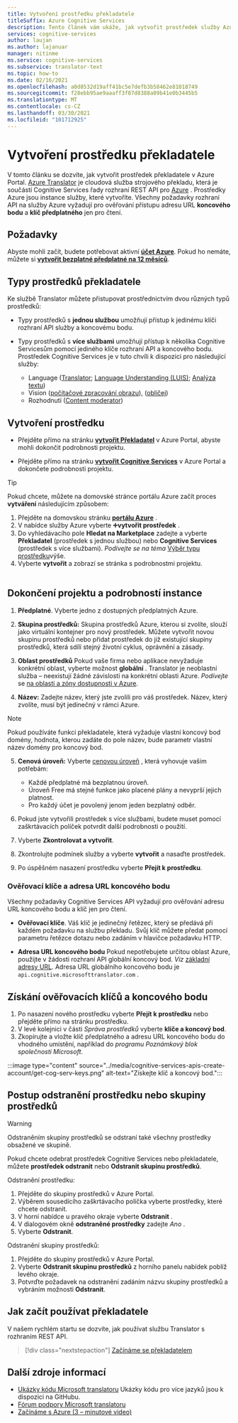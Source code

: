 ```yaml
---
title: Vytvoření prostředku překladatele
titleSuffix: Azure Cognitive Services
description: Tento článek vám ukáže, jak vytvořit prostředek služby Azure Cognitive Services Translator a získat klíč předplatného a adresu URL koncového bodu.
services: cognitive-services
author: laujan
ms.author: lajanuar
manager: nitinme
ms.service: cognitive-services
ms.subservice: translator-text
ms.topic: how-to
ms.date: 02/16/2021
ms.openlocfilehash: a0d8532d19aff41bc5e7defb3b58462e81018749
ms.sourcegitcommit: f28ebb95ae9aaaff3f87d8388a09b41e0b3445b5
ms.translationtype: MT
ms.contentlocale: cs-CZ
ms.lasthandoff: 03/30/2021
ms.locfileid: "101712925"
---
```

# <a name="create-a-translator-resource"></a>Vytvoření prostředku překladatele

V tomto článku se dozvíte, jak vytvořit prostředek překladatele v Azure Portal. [Azure Translator](translator-info-overview.md) je cloudová služba strojového překladu, která je součástí Cognitive Services řady rozhraní REST API pro [Azure](../what-are-cognitive-services.md) . Prostředky Azure jsou instance služby, které vytvoříte. Všechny požadavky rozhraní API na služby Azure vyžadují pro ověřování přístupu adresu URL **koncového bodu** a **klíč předplatného** jen pro čtení.

## <a name="prerequisites"></a>Požadavky

Abyste mohli začít, budete potřebovat aktivní [**účet Azure**](https://azure.microsoft.com/free/cognitive-services/).  Pokud ho nemáte, můžete si [**vytvořit bezplatné předplatné na 12 měsíců**](https://azure.microsoft.com/free/).

## <a name="translator-resource-types"></a>Typy prostředků překladatele

Ke službě Translator můžete přistupovat prostřednictvím dvou různých typů prostředků:

* Typy prostředků s **jednou službou** umožňují přístup k jedinému klíči rozhraní API služby a koncovému bodu.  

* Typy prostředků s **více službami** umožňují přístup k několika Cognitive Servicesům pomocí jediného klíče rozhraní API a koncového bodu. Prostředek Cognitive Services je v tuto chvíli k dispozici pro následující služby:
  * Language ([Translator](../translator/translator-info-overview.md); [Language Understanding (LUIS)](../luis/what-is-luis.md); [Analýza textu](../text-analytics/overview.md))  
  * Vision ([počítačové zpracování obrazu](../computer-vision/overview.md)), ([obličej](../face/overview.md))  
  * Rozhodnutí ([Content moderator](../content-moderator/overview.md))  

## <a name="create-your-resource"></a>Vytvoření prostředku

* Přejděte přímo na stránku [**vytvořit Překladatel**](https://ms.portal.azure.com/#create/Microsoft.CognitiveServicesTextTranslation) v Azure Portal, abyste mohli dokončit podrobnosti projektu.

* Přejděte přímo na stránku [**vytvořit Cognitive Services**](https://ms.portal.azure.com/#create/Microsoft.CognitiveServicesAllInOne) v Azure Portal a dokončete podrobnosti projektu.

>[!TIP]
>Pokud chcete, můžete na domovské stránce portálu Azure začít proces **vytváření** následujícím způsobem:
>
> 1. Přejděte na domovskou stránku [**portálu Azure**](https://ms.portal.azure.com/#home) .
> 1. V nabídce služby Azure vyberte ➕**vytvořit prostředek**  .
>1. Do vyhledávacího pole **Hledat na Marketplace** zadejte a vyberte **Překladatel** (prostředek s jednou službou) nebo **Cognitive Services** (prostředek s více službami).  *Podívejte se na téma* [Výběr typu prostředku](#create-your-resource)výše.
> 1. Vyberte **vytvořit** a zobrazí se stránka s podrobnostmi projektu.
><br/><br/>

## <a name="complete-your-project-and-instance-details"></a>Dokončení projektu a podrobností instance

1. **Předplatné**. Vyberte jedno z dostupných předplatných Azure.

1. **Skupina prostředků:** Skupina prostředků Azure, kterou si zvolíte, slouží jako virtuální kontejner pro nový prostředek. Můžete vytvořit novou skupinu prostředků nebo přidat prostředek do již existující skupiny prostředků, která sdílí stejný životní cyklus, oprávnění a zásady.

1. **Oblast prostředků** Pokud vaše firma nebo aplikace nevyžaduje konkrétní oblast, vyberte možnost **globální** . Translator je neoblastní služba – neexistují žádné závislosti na konkrétní oblasti Azure. *Podívejte* se [na oblasti a zóny dostupnosti v Azure](../../availability-zones/az-overview.md).

1. **Název:** Zadejte název, který jste zvolili pro váš prostředek. Název, který zvolíte, musí být jedinečný v rámci Azure.

> [!NOTE]
> Pokud používáte funkci překladatele, která vyžaduje vlastní koncový bod domény, hodnota, kterou zadáte do pole název, bude parametr vlastní název domény pro koncový bod.

5. **Cenová úroveň:** Vyberte [cenovou úroveň](https://azure.microsoft.com/pricing/details/cognitive-services/translator) , která vyhovuje vašim potřebám:

   * Každé předplatné má bezplatnou úroveň.
   * Úroveň Free má stejné funkce jako placené plány a nevyprší jejich platnost.
   * Pro každý účet je povolený jenom jeden bezplatný odběr.</li></ul>

1. Pokud jste vytvořili prostředek s více službami, budete muset pomocí zaškrtávacích políček potvrdit další podrobnosti o použití.

1. Vyberte **Zkontrolovat a vytvořit**.

1. Zkontrolujte podmínek služby a vyberte **vytvořit** a nasaďte prostředek.

1. Po úspěšném nasazení prostředku vyberte **Přejít k prostředku**.

### <a name="authentication-keys-and-endpoint-url"></a>Ověřovací klíče a adresa URL koncového bodu

Všechny požadavky Cognitive Services API vyžadují pro ověřování adresu URL koncového bodu a klíč jen pro čtení.

* **Ověřovací klíče**. Váš klíč je jedinečný řetězec, který se předává při každém požadavku na službu překladu. Svůj klíč můžete předat pomocí parametru řetězce dotazu nebo zadáním v hlavičce požadavku HTTP.

* **Adresa URL koncového bodu** Pokud nepotřebujete určitou oblast Azure, použijte v žádosti rozhraní API globální koncový bod. *Viz* [základní adresy URL](reference/v3-0-reference.md#base-urls). Adresa URL globálního koncového bodu je `api.cognitive.microsofttranslator.com` .

## <a name="get-your-authentication-keys-and-endpoint"></a>Získání ověřovacích klíčů a koncového bodu

1. Po nasazení nového prostředku vyberte **Přejít k prostředku** nebo přejděte přímo na stránku prostředku.
1. V levé kolejnici v části *Správa prostředků* vyberte **klíče a koncový bod**.
1. Zkopírujte a vložte klíč předplatného a adresu URL koncového bodu do vhodného umístění, například do *programu Poznámkový blok společnosti Microsoft*.

:::image type="content" source="../media/cognitive-services-apis-create-account/get-cog-serv-keys.png" alt-text="Získejte klíč a koncový bod.":::

## <a name="how-to-delete-a--resource-or-resource-group"></a>Postup odstranění prostředku nebo skupiny prostředků

> [!Warning]
> Odstraněním skupiny prostředků se odstraní také všechny prostředky obsažené ve skupině.

Pokud chcete odebrat prostředek Cognitive Services nebo překladatele, můžete **prostředek odstranit** nebo **Odstranit skupinu prostředků**.

Odstranění prostředku:

1. Přejděte do skupiny prostředků v Azure Portal.
1. Výběrem sousedícího zaškrtávacího políčka vyberte prostředky, které chcete odstranit.
1. V horní nabídce u pravého okraje vyberte **Odstranit** .
1. V dialogovém okně **odstraněné prostředky** zadejte *Ano* .
1. Vyberte **Odstranit**.

Odstranění skupiny prostředků:

1. Přejděte do skupiny prostředků v Azure Portal.
1. Vyberte **Odstranit skupinu prostředků** z horního panelu nabídek poblíž levého okraje.
1. Potvrďte požadavek na odstranění zadáním názvu skupiny prostředků a vybráním možnosti **Odstranit**.

## <a name="how-to-get-started-with-translator"></a>Jak začít používat překladatele

V našem rychlém startu se dozvíte, jak používat službu Translator s rozhraním REST API.

> [!div class="nextstepaction"]
> [Začínáme se překladatelem](quickstart-translator.md)

## <a name="more-resources"></a>Další zdroje informací

* [Ukázky kódu Microsoft translatoru](https://github.com/MicrosoftTranslator)  Ukázky kódu pro více jazyků jsou k dispozici na GitHubu.
* [Fórum podpory Microsoft translatoru](https://www.aka.ms/TranslatorForum)
* [Začínáme s Azure (3 – minutové video)](https://azure.microsoft.com/get-started/?b=16.24)